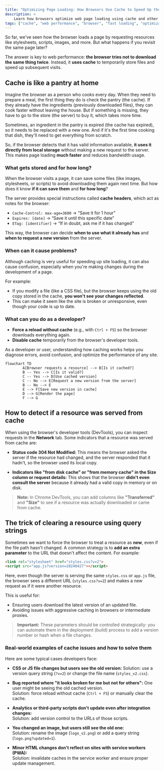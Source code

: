 ```yaml
---
title: "Optimizing Page Loading: How Browsers Use Cache to Speed Up the Web"
description: >
    Learn how browsers optimize web page loading using cache and other key techniques. This lesson explains how caching works, when it can cause issues, and how to leverage it to improve user experience.
tags: ["cache", "web performance", "browser", "fast loading", "optimization", "HTTP"]
---
```



So far, we've seen how the browser loads a page by requesting resources like stylesheets, scripts, images, and more. But what happens if you revisit the same page later?

The answer is key to web performance: **the browser tries not to download the same thing twice**. Instead, it **uses cache** to temporarily store files and speed up subsequent visits.


## Cache is like a pantry at home

Imagine the browser as a person who cooks every day. When they need to prepare a meal, the first thing they do is check the pantry (the cache). If they already have the ingredients (previously downloaded files), they can cook faster without leaving the house. But if something is missing, they have to go to the store (the server) to buy it, which takes more time.

Sometimes, an ingredient in the pantry is expired (the cache has expired), so it needs to be replaced with a new one. And if it's the first time cooking that dish, they'll need to get everything from scratch.

So, if the browser detects that it has valid information available, **it uses it directly from local storage** without making a new request to the server. This makes page loading **much faster** and reduces bandwidth usage.


### What gets stored and for how long?

When the browser visits a page, it can save some files (like images, stylesheets, or scripts) to avoid downloading them again next time. But how does it know **if it can save them** and **for how long**?

The server provides special instructions called **cache headers**, which act as notes for the browser:

- `Cache-Control: max-age=3600` → “Save it for 1 hour”  
- `Expires: [date]` → “Save it until this specific date”  
- `ETag: [identifier]` → “If in doubt, ask me if it has changed”

This way, the browser can decide **when to use what it already has** and **when to request a new version** from the server.

### When can it cause problems?

Although caching is very useful for speeding up site loading, it can also cause confusion, especially when you're making changes during the development of a page.

For example:

- If you modify a file (like a CSS file), but the browser keeps using the old copy stored in the cache, **you won't see your changes reflected**.
- This can make it seem like the site is broken or unresponsive, even though your code is up to date.

### What can you do as a developer?

- **Force a reload without cache** (e.g., with `Ctrl + F5`) so the browser downloads everything again.
- **Disable cache** temporarily from the browser's developer tools.

As a developer or user, understanding how caching works helps you diagnose errors, avoid confusion, and optimize the performance of any site.

```mermaid
flowchart TD
        A[Browser requests a resource] --> B[Is it cached?]
        B -- Yes --> C[Is it valid?]
        C -- Yes --> D[Use cached version]
        C -- No --> E[Request a new version from the server]
        B -- No --> E
        E --> F[Save new version in cache]
        D --> G[Render the page]
        F --> G
```


## How to detect if a resource was served from cache

When using the browser's developer tools (DevTools), you can inspect requests in the **Network** tab. Some indicators that a resource was served from cache are:

- **Status code 304 Not Modified:** This means the browser asked the server if the resource had changed, and the server responded that it hadn't, so the browser used its local copy.

- **Indicators like "from disk cache" or "from memory cache" in the Size column or request details:** This shows that the browser **didn't even consult the server** because it already had a valid copy in memory or on disk.

> **Note:** In Chrome DevTools, you can add columns like **"Transferred"** and **"Size"** to see if a resource was actually downloaded or came from cache.


## The trick of clearing a resource using query strings

Sometimes we want to force the browser to treat a resource as **new**, even if the file path hasn't changed. A common strategy is to **add an extra parameter** to the URL that doesn't affect the content. For example:

```html
<link rel="stylesheet" href="styles.css?v=2">
<script src="app.js?version=20240427"></script>
```

Here, even though the server is serving the same `styles.css` or `app.js` file, the browser sees a different URL (`styles.css?v=2`) and makes a new request as if it were another resource.

This is useful for:

- Ensuring users download the latest version of an updated file.
- Avoiding issues with aggressive caching in browsers or intermediate proxies.

> **Important:** These parameters should be controlled strategically: you can automate them in the deployment (build) process to add a version number or hash when a file changes.


### Real-world examples of cache issues and how to solve them

Here are some typical cases developers face:

- **CSS or JS file changes but users see the old version:** Solution: use a version query string (`?v=2`) or change the file name (`styles_v2.css`).

- **Bug reported where "it looks broken for me but not for others":** One user might be seeing the old cached version.  
    Solution: force reload without cache (`Ctrl + F5`) or manually clear the cache.

- **Analytics or third-party scripts don't update even after integration changes:**  
    Solution: add version control to the URLs of those scripts.

- **You changed an image, but users still see the old one:**  
    Solution: rename the image (`logo_v2.png`) or add a query string (`logo.png?updated=1`).

- **Minor HTML changes don't reflect on sites with service workers (PWA):**  
    Solution: invalidate caches in the service worker and ensure proper update management.